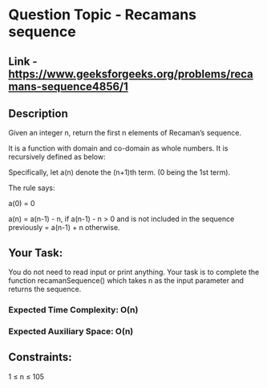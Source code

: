 # Question Topic - Recamans sequence


## Link - https://www.geeksforgeeks.org/problems/recamans-sequence4856/1


## Description

Given an integer n, return the first n elements of Recaman’s sequence.

It is a function with domain and co-domain as whole numbers. It is recursively defined as below:

Specifically, let a(n) denote the (n+1)th term. (0 being the 1st term).

The rule says:

a(0) = 0

a(n) = a(n-1) - n, if a(n-1) - n > 0 and is not included in the sequence previously
       =  a(n-1) + n otherwise.

## Your Task:
You do not need to read input or print anything. Your task is to complete the function recamanSequence() which takes n as the input parameter and returns the sequence.

### Expected Time Complexity: O(n)

### Expected Auxiliary Space: O(n)

## Constraints:

1 ≤ n ≤ 105
